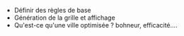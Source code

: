 - Définir des règles de base
- Génération de la grille et affichage
- Qu'est-ce qu'une ville optimisée ? bohneur, efficacité....
